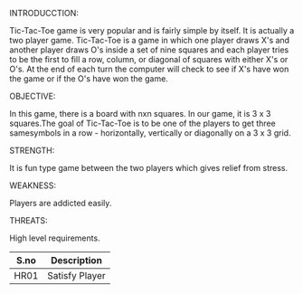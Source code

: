 
INTRODUCCTION:

Tic-Tac-Toe game is very popular and is fairly simple by itself. It is actually a two player game. Tic-Tac-Toe is a game in which one player draws X's and another player draws O's inside a set of nine squares and each player tries to be the first to fill a row, column, or diagonal of squares with either X's or O's. At the end of each turn the computer will check to see if X's have won the game or if the O's have won the game.
         
OBJECTIVE:

In this game, there is a board with nxn squares. In our game, it is 3 x 3 squares.The goal of Tic-Tac-Toe is to be one of the players to get three samesymbols in a row - horizontally, vertically or diagonally  on a 3 x 3 grid.  
          
STRENGTH:

It is fun type game between the two players which gives relief from stress.
         
WEAKNESS:

Players are addicted easily.
         
THREATS:

High level requirements.
     
S.no  |   Description
------|---------------------
HR01  |   Satisfy Player
         
         
